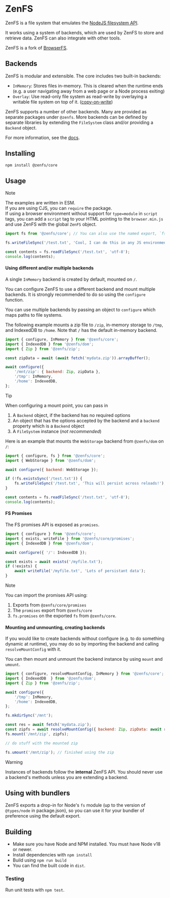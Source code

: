 # ZenFS

ZenFS is a file system that emulates the [NodeJS filesystem API](http://nodejs.org/api/fs.html).

It works using a system of backends, which are used by ZenFS to store and retrieve data. ZenFS can also integrate with other tools.

ZenFS is a fork of [BrowserFS](https://github.com/jvilk/BrowserFS).

## Backends

ZenFS is modular and extensible. The core includes two built-in backends:

-   `InMemory`: Stores files in-memory. This is cleared when the runtime ends (e.g. a user navigating away from a web page or a Node process exiting)
-   `Overlay`: Use read-only file system as read-write by overlaying a writable file system on top of it. ([copy-on-write](https://en.wikipedia.org/wiki/Copy-on-write))

ZenFS supports a number of other backends. Many are provided as separate packages under `@zenfs`. More backends can be defined by separate libraries by extending the `FileSystem` class and/or providing a `Backend` object.

For more information, see the [docs](https://zen-fs.github.io/core).

## Installing

```sh
npm install @zenfs/core
```

## Usage

> [!NOTE]
> The examples are written in ESM.  
> If you are using CJS, you can `require` the package.  
> If using a browser environment without support for `type=module` in `script` tags, you can add a `script` tag to your HTML pointing to the `browser.min.js` and use ZenFS with the global `ZenFS` object.

```js
import fs from '@zenfs/core'; // You can also use the named export, `fs`

fs.writeFileSync('/test.txt', 'Cool, I can do this in any JS environment (including browsers)!');

const contents = fs.readFileSync('/test.txt', 'utf-8');
console.log(contents);
```

#### Using different and/or multiple backends

A single `InMemory` backend is created by default, mounted on `/`.

You can configure ZenFS to use a different backend and mount multiple backends. It is strongly recommended to do so using the `configure` function.

You can use multiple backends by passing an object to `configure` which maps paths to file systems.

The following example mounts a zip file to `/zip`, in-memory storage to `/tmp`, and IndexedDB to `/home`. Note that `/` has the default in-memory backend.

```js
import { configure, InMemory } from '@zenfs/core';
import { IndexedDB } from '@zenfs/dom';
import { Zip } from '@zenfs/zip';

const zipData = await (await fetch('mydata.zip')).arrayBuffer();

await configure({
	'/mnt/zip': { backend: Zip, zipData },
	'/tmp': InMemory,
	'/home': IndexedDB,
};
```

> [!TIP]
> When configuring a mount point, you can pass in
>
> 1. A `Backend` object, if the backend has no required options
> 2. An object that has the options accepted by the backend and a `backend` property which is a `Backend` object
> 3. A `FileSystem` instance (_not recommended_)

Here is an example that mounts the `WebStorage` backend from `@zenfs/dom` on `/`:

```js
import { configure, fs } from '@zenfs/core';
import { WebStorage } from '@zenfs/dom';

await configure({ backend: WebStorage });

if (!fs.existsSync('/test.txt')) {
	fs.writeFileSync('/test.txt', 'This will persist across reloads!');
}

const contents = fs.readFileSync('/test.txt', 'utf-8');
console.log(contents);
```

#### FS Promises

The FS promises API is exposed as `promises`.

```js
import { configure } from '@zenfs/core';
import { exists, writeFile } from '@zenfs/core/promises';
import { IndexedDB } from '@zenfs/dom';

await configure({ '/': IndexedDB });

const exists = await exists('/myfile.txt');
if (!exists) {
	await writeFile('/myfile.txt', 'Lots of persistant data');
}
```

> [!NOTE]
> You can import the promises API using:
>
> 1. Exports from `@zenfs/core/promises`
> 2. The `promises` export from `@zenfs/core`
> 3. `fs.promises` on the exported `fs` from `@zenfs/core`.

#### Mounting and unmounting, creating backends

If you would like to create backends without configure (e.g. to do something dynamic at runtime), you may do so by importing the backend and calling `resolveMountConfig` with it.

You can then mount and unmount the backend instance by using `mount` and `umount`.

```js
import { configure, resolveMountConfig, InMemory } from '@zenfs/core';
import { IndexedDB  } from '@zenfs/dom';
import { Zip } from '@zenfs/zip';

await configure({
	'/tmp': InMemory,
	'/home': IndexedDB,
};

fs.mkdirSync('/mnt');

const res = await fetch('mydata.zip');
const zipfs = await resolveMountConfig({ backend: Zip, zipData: await res.arrayBuffer() });
fs.mount('/mnt/zip', zipfs);

// do stuff with the mounted zip

fs.umount('/mnt/zip'); // finished using the zip
```

> [!WARNING]
> Instances of backends follow the **internal** ZenFS API. You should never use a backend's methods unless you are extending a backend.

## Using with bundlers

ZenFS exports a drop-in for Node's `fs` module (up to the version of `@types/node` in package.json), so you can use it for your bundler of preference using the default export.

## Building

-   Make sure you have Node and NPM installed. You must have Node v18 or newer.
-   Install dependencies with `npm install`
-   Build using `npm run build`
-   You can find the built code in `dist`.

### Testing

Run unit tests with `npm test`.

